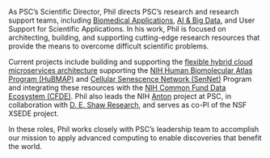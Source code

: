 As PSC’s Scientific Director, Phil directs PSC’s research and research
support teams, including [Biomedical
Applications](https://www.psc.edu/biomedical-applications/), [AI & Big
Data](https://www.cmu.edu/psc/aibd/), and User Support for Scientific
Applications. In his work, Phil is focused on architecting, building,
and supporting cutting-edge research resources that provide the means
to overcome difficult scientific problems.
 
Current projects include building and supporting the [flexible hybrid
cloud microservices
architecture](https://software.docs.hubmapconsortium.org/hubmap-services-arch.html)
supporting the [NIH Human Biomolecular Atlas Program
(HuBMAP)](https://hubmapconsortium.org) and [Cellular Senescence
Network (SenNet)](https://sennetconsortium.org/) Program and
integrating these resources with the [NIH Common Fund Data Ecosystem
(CFDE)](https://www.nih-cfde.org/). Phil also leads the NIH
[Anton](https://www.psc.edu/resources/anton/) project at PSC, in
collaboration with [D. E. Shaw
Research](https://www.deshawresearch.com/), and serves as co-PI of the
NSF XSEDE project.
 
In these roles, Phil works closely with PSC’s leadership team to
accomplish our mission to apply advanced computing to enable
discoveries that benefit the world.
